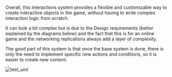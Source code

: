 Overall, this interactions system provides a flexible and customizable way to create interactive objects in the game, without having to write complex interaction logic from scratch.

It can look a bit complex but is due to the Design requirements (better explained by the diagrams below) and the fact that this is for an online game and the networking replications always add a layer of complexity.

The good part of this system is that once the base system is done, there is only the need to implement specific new actions and conditions, so it is easier to create new content.


![test_uml](https://user-images.githubusercontent.com/127549378/224537826-af1bbabc-e76d-4236-8921-ee482ba51497.svg)

